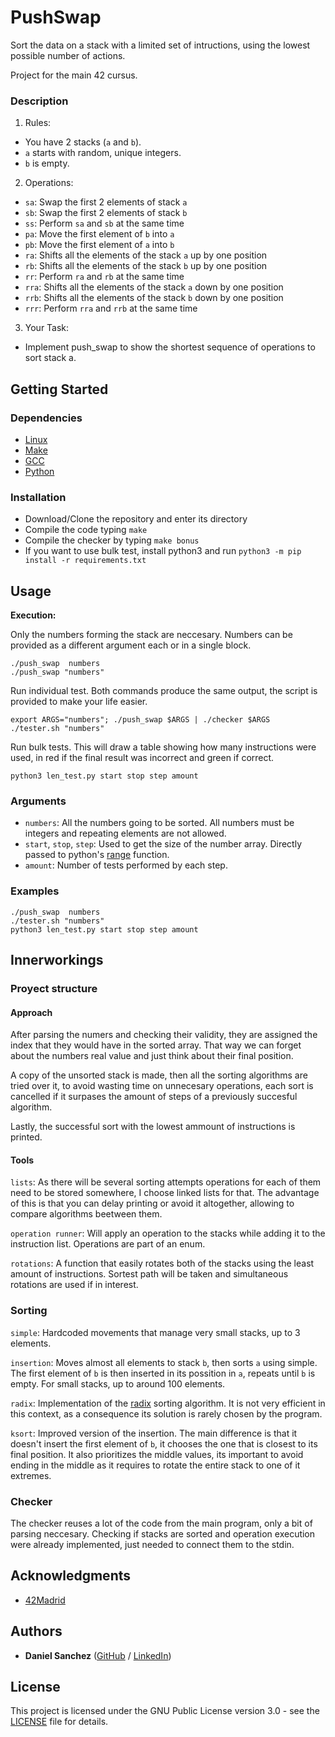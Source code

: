 # PushSwap

Sort the data on a stack with a limited set of intructions, using the lowest possible number of actions.

Project for the main 42 cursus.

### Description

1. Rules:

- You have 2 stacks (`a` and `b`).
- `a` starts with random, unique integers.
- `b` is empty.

2. Operations:

- `sa`: Swap the first 2 elements of stack `a`
- `sb`: Swap the first 2 elements of stack `b`
- `ss`: Perform `sa` and `sb` at the same time
- `pa`: Move the first element of `b` into `a`
- `pb`: Move the first element of `a` into `b`
- `ra`: Shifts all the elements of the stack `a` up by one position
- `rb`: Shifts all the elements of the stack `b` up by one position
- `rr`: Perform `ra` and `rb` at the same time
- `rra`: Shifts all the elements of the stack `a` down by one position
- `rrb`: Shifts all the elements of the stack `b` down by one position
- `rrr`: Perform `rra` and `rrb` at the same time

3. Your Task:

- Implement push_swap to show the shortest sequence of operations to sort stack a.

## Getting Started

### Dependencies

- [Linux](https://linux.org/)
- [Make](https://www.gnu.org/software/make/)
- [GCC](https://gcc.gnu.org/)
- [Python](https://python.org)

### Installation

* Download/Clone the repository and enter its directory
* Compile the code typing `make`
* Compile the checker by typing `make bonus`
* If you want to use bulk test, install python3 and run `python3 -m pip install -r requirements.txt`

## Usage

**Execution:**

Only the numbers forming the stack are neccesary. Numbers can be provided as a different argument each or in a single block.

```
./push_swap  numbers
./push_swap "numbers"
```

Run individual test. Both commands produce the same output, the script is provided to make your life easier.

```
export ARGS="numbers"; ./push_swap $ARGS | ./checker $ARGS
./tester.sh "numbers"
```

Run bulk tests. This will draw a table showing how many instructions were used, in red if the final result was incorrect and green if correct.

```
python3 len_test.py start stop step amount
```

### Arguments

- `numbers`: All the numbers going to be sorted. All numbers must be integers and repeating elements are not allowed.
- `start`, `stop`, `step`: Used to get the size of the number array. Directly passed to python's [range](https://docs.python.org/3/library/functions.html#func-range) function.
- `amount`: Number of tests performed by each step.

### Examples

```
./push_swap  numbers
./tester.sh "numbers"
python3 len_test.py start stop step amount
```

## Innerworkings

### Proyect structure

#### Approach

After parsing the numers and checking their validity, they are assigned the index that they would have in the sorted array. That way we can forget about the numbers real value and just think about their final position.

A copy of the unsorted stack is made, then all the sorting algorithms are tried over it, to avoid wasting time on unnecesary operations, each sort is cancelled if it surpases the amount of steps of a previously succesful algorithm.

Lastly, the successful sort with the lowest ammount of instructions is printed.

#### Tools

`lists`: As there will be several sorting attempts operations for each of them need to be stored somewhere, I choose linked lists for that. The advantage of this is that you can delay printing or avoid it altogether, allowing to compare algorithms beetween them.

`operation runner`: Will apply an operation to the stacks while adding it to the instruction list. Operations are part of an enum.

`rotations`: A function that easily rotates both of the stacks using the least amount of instructions. Sortest path will be taken and simultaneous rotations are used if in interest.

### Sorting

`simple`: Hardcoded movements that manage very small stacks, up to 3 elements.

`insertion`: Moves almost all elements to stack `b`, then sorts `a` using simple. The first element of `b` is then inserted in its possition in `a`, repeats until `b` is empty. For small stacks, up to around 100 elements.

`radix`: Implementation of the [radix](https://en.wikipedia.org/wiki/Radix_sort) sorting algorithm. It is not very efficient in this context, as a consequence its solution is rarely chosen by the program.

`ksort`: Improved version of the insertion. The main difference is that it doesn't insert the first element of `b`, it chooses the one that is closest to its final position. It also prioritizes the middle values, its important to avoid ending in the middle as it requires to rotate the entire stack to one of it extremes.

### Checker

The checker reuses a lot of the code from the main program, only a bit of parsing neccesary. Checking if stacks are sorted and operation execution were already implemented, just needed to connect them to the stdin.

## Acknowledgments

* [42Madrid](https://www.42madrid.com/)

## Authors

* **Daniel Sanchez** ([GitHub](https://github.com/angsanch) / [LinkedIn](https://www.linkedin.com/in/angeldanielsanchez/))

## License

This project is licensed under the GNU Public License version 3.0 - see the [LICENSE](LICENSE) file for details.
